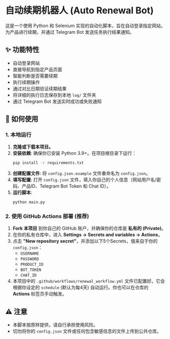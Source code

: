 # 自动续期机器人 (Auto Renewal Bot)

这是一个使用 Python 和 Selenium 实现的自动化脚本，旨在自动登录指定网站，为产品进行续期，并通过 Telegram Bot 发送任务执行结果通知。

## ✨ 功能特性

- 自动登录网站
- 直接导航到指定产品页面
- 智能判断是否需要续期
- 执行续期操作
- 通过对比日期验证续期结果
- 将详细的执行日志保存到本地 `log/` 文件夹
- 通过 Telegram Bot 发送实时成功或失败通知

## 🚀 如何使用

### 1. 本地运行

1.  **克隆或下载本项目。**
2.  **安装依赖**: 确保你已安装 Python 3.9+。在项目根目录下运行：
    ```bash
    pip install -r requirements.txt
    ```
3.  **创建配置文件**: 将 `config.json.example` 文件重命名为 `config.json`。
4.  **填写配置**: 打开 `config.json` 文件，填入你自己的个人信息（网站用户名/密码、产品ID、Telegram Bot Token 和 Chat ID）。
5.  **运行脚本**:
    ```bash
    python main.py
    ```

### 2. 使用 GitHub Actions 部署 (推荐)

1.  **Fork 本项目** 到你自己的 GitHub 账户，并确保你的仓库是 **私有的 (Private)**。
2.  在你的私有仓库中，进入 **Settings -> Secrets and variables -> Actions**。
3.  点击 **"New repository secret"**，并添加以下5个Secrets，值来自于你的 `config.json`：
    - `USERNAME`
    - `PASSWORD`
    - `PRODUCT_ID`
    - `BOT_TOKEN`
    - `CHAT_ID`
4.  本项目中的 `.github/workflows/renewal_workflow.yml` 文件已配置好。它会根据你设定的 `schedule` (默认为每4天) 自动运行。你也可以在仓库的 **Actions** 标签页手动触发。

## ⚠️ 注意

- 本脚本按原样提供，请自行承担使用风险。
- 切勿将你的 `config.json` 文件或任何包含敏感信息的文件上传到公共仓库。
